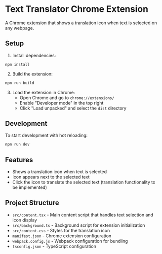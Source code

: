 # Text Translator Chrome Extension

A Chrome extension that shows a translation icon when text is selected on any webpage.

## Setup

1. Install dependencies:

```bash
npm install
```

2. Build the extension:

```bash
npm run build
```

3. Load the extension in Chrome:
   - Open Chrome and go to `chrome://extensions/`
   - Enable "Developer mode" in the top right
   - Click "Load unpacked" and select the `dist` directory

## Development

To start development with hot reloading:

```bash
npm run dev
```

## Features

- Shows a translation icon when text is selected
- Icon appears next to the selected text
- Click the icon to translate the selected text (translation functionality to be implemented)

## Project Structure

- `src/content.tsx` - Main content script that handles text selection and icon display
- `src/background.ts` - Background script for extension initialization
- `src/content.css` - Styles for the translation icon
- `manifest.json` - Chrome extension configuration
- `webpack.config.js` - Webpack configuration for bundling
- `tsconfig.json` - TypeScript configuration
